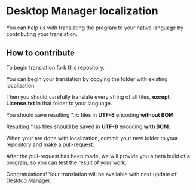 # Desktop Manager localization

You can help us with translating the program to your native language by contributing your translation.

## How to contribute

To begin translation fork this repository.

You can begin your translation by copying the folder with existing localization.

Then you should carefully translate every string of all files, **except License.txt** in that folder to your language.

You should save resulting *.rc files in **UTF-8** encoding **without BOM**.

Resulting *.iss files should be saved in **UTF-8** encoding **with BOM**.

When your are done with localization, commit your new folder to your repository and make a pull-request.

After the pull-request has been made, we will provide you a beta build of a program, so you can test the result of your work. 

Congratulations! Your translation will be available with next update of Desktop Manager.

